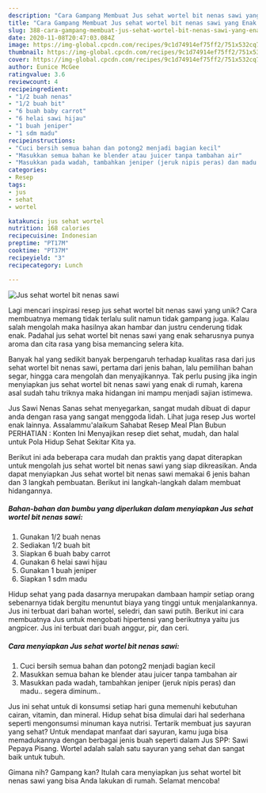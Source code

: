 ```yaml
---
description: "Cara Gampang Membuat Jus sehat wortel bit nenas sawi yang Enak Banget"
title: "Cara Gampang Membuat Jus sehat wortel bit nenas sawi yang Enak Banget"
slug: 388-cara-gampang-membuat-jus-sehat-wortel-bit-nenas-sawi-yang-enak-banget
date: 2020-11-08T20:47:03.084Z
image: https://img-global.cpcdn.com/recipes/9c1d74914ef75ff2/751x532cq70/jus-sehat-wortel-bit-nenas-sawi-foto-resep-utama.jpg
thumbnail: https://img-global.cpcdn.com/recipes/9c1d74914ef75ff2/751x532cq70/jus-sehat-wortel-bit-nenas-sawi-foto-resep-utama.jpg
cover: https://img-global.cpcdn.com/recipes/9c1d74914ef75ff2/751x532cq70/jus-sehat-wortel-bit-nenas-sawi-foto-resep-utama.jpg
author: Eunice McGee
ratingvalue: 3.6
reviewcount: 4
recipeingredient:
- "1/2 buah nenas"
- "1/2 buah bit"
- "6 buah baby carrot"
- "6 helai sawi hijau"
- "1 buah jeniper"
- "1 sdm madu"
recipeinstructions:
- "Cuci bersih semua bahan dan potong2 menjadi bagian kecil"
- "Masukkan semua bahan ke blender atau juicer tanpa tambahan air"
- "Masukkan pada wadah, tambahkan jeniper (jeruk nipis peras) dan madu.. segera diminum.."
categories:
- Resep
tags:
- jus
- sehat
- wortel

katakunci: jus sehat wortel 
nutrition: 168 calories
recipecuisine: Indonesian
preptime: "PT17M"
cooktime: "PT37M"
recipeyield: "3"
recipecategory: Lunch

---
```



![Jus sehat wortel bit nenas sawi](https://img-global.cpcdn.com/recipes/9c1d74914ef75ff2/751x532cq70/jus-sehat-wortel-bit-nenas-sawi-foto-resep-utama.jpg)

Lagi mencari inspirasi resep jus sehat wortel bit nenas sawi yang unik? Cara membuatnya memang tidak terlalu sulit namun tidak gampang juga. Kalau salah mengolah maka hasilnya akan hambar dan justru cenderung tidak enak. Padahal jus sehat wortel bit nenas sawi yang enak seharusnya punya aroma dan cita rasa yang bisa memancing selera kita.

Banyak hal yang sedikit banyak berpengaruh terhadap kualitas rasa dari jus sehat wortel bit nenas sawi, pertama dari jenis bahan, lalu pemilihan bahan segar, hingga cara mengolah dan menyajikannya. Tak perlu pusing jika ingin menyiapkan jus sehat wortel bit nenas sawi yang enak di rumah, karena asal sudah tahu triknya maka hidangan ini mampu menjadi sajian istimewa.

Jus Sawi Nenas Sanas sehat menyegarkan, sangat mudah dibuat di dapur anda dengan rasa yang sangat menggoda lidah. Lihat juga resep Jus wortel enak lainnya. Assalammu&#39;alaikum Sahabat Resep Meal Plan Bubun PERHATIAN : Konten Ini Menyajikan resep diet sehat, mudah, dan halal untuk Pola Hidup Sehat Sekitar Kita ya.


Berikut ini ada beberapa cara mudah dan praktis yang dapat diterapkan untuk mengolah jus sehat wortel bit nenas sawi yang siap dikreasikan. Anda dapat menyiapkan Jus sehat wortel bit nenas sawi memakai 6 jenis bahan dan 3 langkah pembuatan. Berikut ini langkah-langkah dalam membuat hidangannya.

<!--inarticleads1-->

##### Bahan-bahan dan bumbu yang diperlukan dalam menyiapkan Jus sehat wortel bit nenas sawi:

1. Gunakan 1/2 buah nenas
1. Sediakan 1/2 buah bit
1. Siapkan 6 buah baby carrot
1. Gunakan 6 helai sawi hijau
1. Gunakan 1 buah jeniper
1. Siapkan 1 sdm madu


Hidup sehat yang pada dasarnya merupakan dambaan hampir setiap orang sebenarnya tidak bergitu menuntut biaya yang tinggi untuk menjalankannya. Jus ini terbuat dari bahan wortel, seledri, dan sawi putih. Berikut ini cara membuatnya Jus untuk mengobati hipertensi yang berikutnya yaitu jus angpicer. Jus ini terbuat dari buah anggur, pir, dan ceri. 

<!--inarticleads2-->

##### Cara menyiapkan Jus sehat wortel bit nenas sawi:

1. Cuci bersih semua bahan dan potong2 menjadi bagian kecil
1. Masukkan semua bahan ke blender atau juicer tanpa tambahan air
1. Masukkan pada wadah, tambahkan jeniper (jeruk nipis peras) dan madu.. segera diminum..


Jus ini sehat untuk di konsumsi setiap hari guna memenuhi kebutuhan cairan, vitamin, dan mineral. Hidup sehat bisa dimulai dari hal sederhana seperti mengonsumsi minuman kaya nutrisi. Tertarik membuat jus sayuran yang sehat? Untuk mendapat manfaat dari sayuran, kamu juga bisa memadukannya dengan berbagai jenis buah seperti dalam Jus SPP: Sawi Pepaya Pisang. Wortel adalah salah satu sayuran yang sehat dan sangat baik untuk tubuh. 

Gimana nih? Gampang kan? Itulah cara menyiapkan jus sehat wortel bit nenas sawi yang bisa Anda lakukan di rumah. Selamat mencoba!
